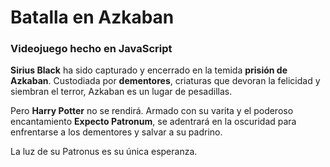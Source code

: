 # Batalla en Azkaban

### Videojuego hecho en JavaScript

**Sirius Black** ha sido capturado y encerrado en la temida **prisión de Azkaban**. Custodiada por **dementores**, criaturas que devoran la felicidad y siembran el terror, Azkaban es un lugar de pesadillas.  

Pero **Harry Potter** no se rendirá. Armado con su varita y el poderoso encantamiento **Expecto Patronum**, se adentrará en la oscuridad para enfrentarse a los dementores y salvar a su padrino.  

La luz de su Patronus es su única esperanza.  
